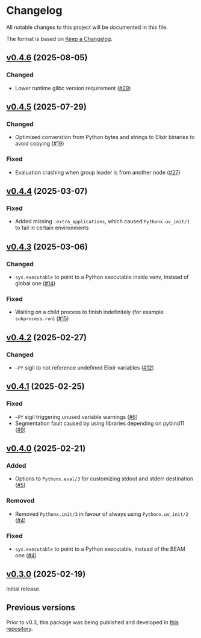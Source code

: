 # Changelog

All notable changes to this project will be documented in this file.

The format is based on [Keep a Changelog](https://keepachangelog.com/en/1.0.0/).

## [v0.4.6](https://github.com/livebook-dev/pythonx/tree/v0.4.6) (2025-08-05)

### Changed

- Lower runtime glibc version requirement ([#29](https://github.com/livebook-dev/pythonx/pull/29))

## [v0.4.5](https://github.com/livebook-dev/pythonx/tree/v0.4.5) (2025-07-29)

### Changed

- Optimised converstion from Python bytes and strings to Elixir binaries to avoid copying ([#19](https://github.com/livebook-dev/pythonx/pull/19))

### Fixed

- Evaluation crashing when group leader is from another node ([#27](https://github.com/livebook-dev/pythonx/pull/27))

## [v0.4.4](https://github.com/livebook-dev/pythonx/tree/v0.4.4) (2025-03-07)

### Fixed

- Added missing `:extra_applications`, which caused `Pythonx.uv_init/1` to fail in certain environments

## [v0.4.3](https://github.com/livebook-dev/pythonx/tree/v0.4.3) (2025-03-06)

### Changed

- `sys.executable` to point to a Python executable inside venv, instead of global one ([#14](https://github.com/livebook-dev/pythonx/pull/14))

### Fixed

- Waiting on a child process to finish indefinitely (for example `subprocess.run`) ([#15](https://github.com/livebook-dev/pythonx/pull/15))

## [v0.4.2](https://github.com/livebook-dev/pythonx/tree/v0.4.2) (2025-02-27)

### Changed

- `~PY` sigil to not reference undefined Elixir variables ([#12](https://github.com/livebook-dev/pythonx/pull/12))

## [v0.4.1](https://github.com/livebook-dev/pythonx/tree/v0.4.1) (2025-02-25)

### Fixed

- `~PY` sigil triggering unused variable warnings ([#6](https://github.com/livebook-dev/pythonx/pull/6))
- Segmentation fault caused by using libraries depending on pybind11 ([#9](https://github.com/livebook-dev/pythonx/pull/9))

## [v0.4.0](https://github.com/livebook-dev/pythonx/tree/v0.4.0) (2025-02-21)

### Added

- Options to `Pythonx.eval/3` for customizing stdout and stderr destination ([#5](https://github.com/livebook-dev/pythonx/pull/5))

### Removed

- Removed `Pythonx.init/3` in favour of always using `Pythonx.uv_init/2` ([#4](https://github.com/livebook-dev/pythonx/pull/4))

### Fixed

- `sys.executable` to point to a Python executable, instead of the BEAM one ([#4](https://github.com/livebook-dev/pythonx/pull/4))

## [v0.3.0](https://github.com/livebook-dev/pythonx/tree/v0.3.0) (2025-02-19)

Initial release.

## Previous versions

Prior to v0.3, this package was being published and developed in [this repository](https://github.com/elixir-pythonx/pythonx).
